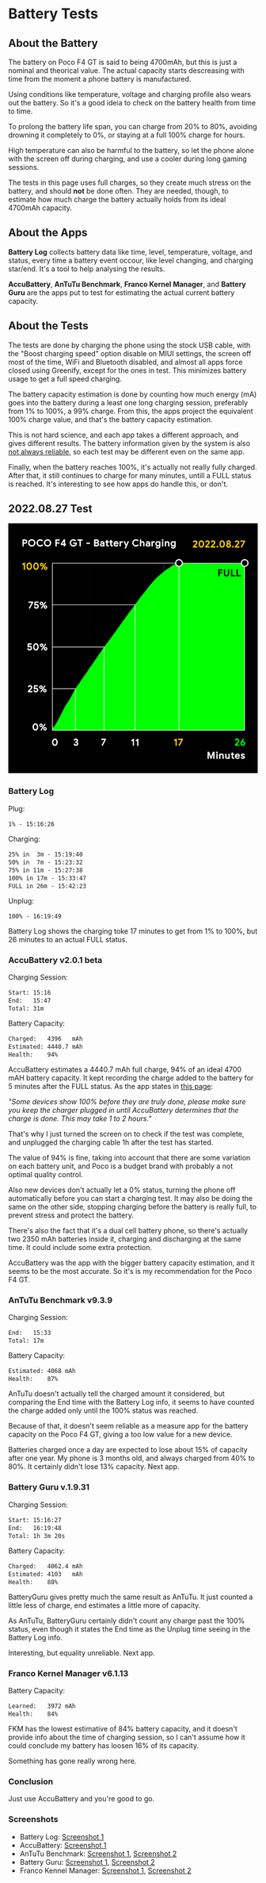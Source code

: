 # Battery Tests
## About the Battery
The battery on Poco F4 GT is said to being 4700mAh, but this is just a nominal and theorical value. The actual capacity starts descreasing with time from the moment a phone battery is manufactured.

Using conditions like temperature, voltage and charging profile also wears out the battery. So it's a good ideia to check on the battery health from time to time.

To prolong the battery life span, you can charge from 20% to 80%, avoiding drowning it completely to 0%, or staying at a full 100% charge for hours.

High temperature can also be harmful to the battery, so let the phone alone with the screen off during charging, and use a cooler during long gaming sessions.

The tests in this page uses full charges, so they create much stress on the battery, and should **not** be done often. They are needed, though, to estimate how much charge the battery actually holds from its ideal 4700mAh capacity.

## About the Apps
**Battery Log** collects battery data like time, level, temperature, voltage, and status, every time a battery event occour, like level changing, and charging star/end. It's a tool to help analysing the results.

**AccuBattery**, **AnTuTu Benchmark**, **Franco Kernel Manager**, and **Battery Guru** are the apps put to test for estimating the actual current battery capacity.

## About the Tests
The tests are done by charging the phone using the stock USB cable, with the "Boost charging speed" option disable on MIUI settings, the screen off most of the time, WiFi and Bluetooth disabled, and almost all apps force closed using Greenify, except for the ones in test. This minimizes battery usage to get a full speed charging.

The battery capacity estimation is done by counting how much energy (mA) goes into the battery during a least one long charging session, preferably from 1% to 100%, a 99% charge. From this, the apps project the equivalent 100% charge value, and that's the battery capacity estimation.

This is not hard science, and each app takes a different approach, and gives different results. The battery information given by the system is also [not always reliable](https://batteryuniversity.com/article/recognizing-battery-capacity-as-the-missing-link), so each test may be different even on the same app.

Finally, when the battery reaches 100%, it's actually not really fully charged. After that, it still continues to charge for many minutes, untill a FULL status is reached. It's interesting to see how apps do handle this, or don't.

## 2022.08.27 Test
![](images/battery-test-20220827-0-chart.png)

### Battery Log

Plug:
```
1% - 15:16:26
```

Charging:
```
25% in  3m - 15:19:40
50% in  7m - 15:23:32
75% in 11m - 15:27:38
100% in 17m - 15:33:47
FULL in 26m - 15:42:23
```

Unplug:
```
100% - 16:19:49
```

Battery Log shows the charging toke 17 minutes to get from 1% to 100%, but 26 minutes to an actual FULL status.

### AccuBattery v2.0.1 beta
Charging Session:
```
Start: 15:16
End:   15:47
Total: 31m
```

Battery Capacity:
```
Charged:   4396   mAh
Estimated: 4440.7 mAh
Health:    94%
```

AccuBattery estimates a 4440.7 mAh full charge, 94% of an ideal 4700 mAH battery capacity. It kept recording the charge added to the battery for 5 minutes after the FULL status. As the app states in [this page](https://accubattery.zendesk.com/hc/en-us/articles/209507189-Tab-3-battery-health-screen):

*"Some devices show 100% before they are truly done, please make sure you keep the charger plugged in until AccuBattery determines that the charge is done. This may take 1 to 2 hours."* 

That's why I just turned the screen on to check if the test was complete, and unplugged the charging cable 1h after the test has started.

The value of 94% is fine, taking into account that there are some variation on each battery unit, and Poco is a budget brand with probably a not optimal quality control.

Also new devices don't actually let a 0% status, turning the phone off automatically before you can start a charging test. It may also be doing the same on the other side, stopping charging before the battery is really full, to prevent stress and protect the battery.

There's also the fact that it's a dual cell battery phone, so there's actually two 2350 mAh batteries inside it, charging and discharging at the same time. It could include some extra protection.

AccuBattery was the app with the bigger battery capacity estimation, and it seems to be the most accurate. So it's is my recommendation for the Poco F4 GT.

### AnTuTu Benchmark v9.3.9
Charging Session:
```
End:   15:33
Total: 17m
```

Battery Capacity:
```
Estimated: 4068 mAh
Health:    87%
```

AnTuTu doesn't actually tell the charged amount it considered, but comparing the End time with the Battery Log info, it seems to have counted the charge added only until the 100% status was reached.

Because of that, it doesn't seem reliable as a measure app for the battery capacity on the Poco F4 GT, giving a too low value for a new device.

Batteries charged once a day are expected to lose about 15% of capacity after one year. My phone is 3 months old, and always charged from 40% to 80%. It certainly didn't lose 13% capacity. Next app.

### Battery Guru v.1.9.31
Charging Session:
```
Start: 15:16:27
End:   16:19:48
Total: 1h 3m 20s
```

Battery Capacity:
```
Charged:   4062.4 mAh
Estimated: 4103   mAh
Health:    88%
```

BatteryGuru gives pretty much the same result as AnTuTu. It just counted a little less of charge, end estimates a little more of capacity.

As AnTuTu, BatteryGuru certainly didn't count any charge past the 100% status, even though it states the End time as the Unplug time seeing in the Battery Log info.

Interesting, but equality unreliable. Next app.

### Franco Kernel Manager v6.1.13
Battery Capacity:
```
Learned:   3972 mAh
Health:    84%
```

FKM has the lowest estimative of 84% battery capacity, and it doesn't provide info about the time of charging session, so I can't assume how it could conclude my battery has loosen 16% of its capacity.

Something has gone really wrong here.

### Conclusion
Just use AccuBattery and you're good to go.

### Screenshots
- Battery Log: [Screenshot 1](../../raw/main/images/battery-test-20220827-1-batterylog.jpg)
- AccuBattery: [Screenshot 1](../../raw/main/images/battery-test-20220827-2-accubattery.jpg)
- AnTuTu Benchmark: [Screenshot 1](../../raw/main/images/battery-test-20220827-3-antutu-1.jpg), [Screenshot 2](../../raw/main/images/battery-test-20220827-3-antutu-2.jpg)
- Battery Guru: [Screenshot 1](../../raw/main/images/battery-test-20220827-4-batteryguru-1.jpg), [Screenshot 2](../../raw/main/images/battery-test-20220827-4-batteryguru-2.jpg)
- Franco Kennel Manager: [Screenshot 1](../../raw/main/images/battery-test-20220827-5-fkm-1.jpg), [Screenshot 2](../../raw/main/images/battery-test-20220827-5-fkm-2.jpg)
